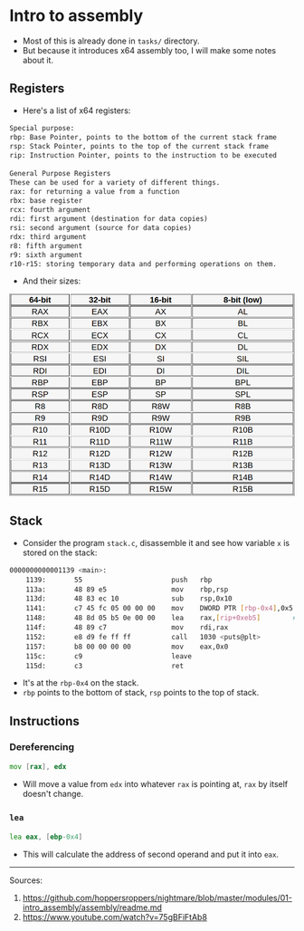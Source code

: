 # Intro to assembly

- Most of this is already done in `tasks/` directory.
- But because it introduces x64 assembly too, I will make some notes about it.

## Registers

- Here's a list of x64 registers:

```
Special purpose:
rbp: Base Pointer, points to the bottom of the current stack frame
rsp: Stack Pointer, points to the top of the current stack frame
rip: Instruction Pointer, points to the instruction to be executed

General Purpose Registers
These can be used for a variety of different things.
rax: for returning a value from a function
rbx: base register
rcx: fourth argument
rdi: first argument (destination for data copies)
rsi: second argument (source for data copies)
rdx: third argument
r8: fifth argument
r9: sixth argument
r10-r15: storing temporary data and performing operations on them.
```

- And their sizes:


![size](scrs/register_sizes.png)



## Stack

- Consider the program `stack.c`, disassemble it and see how variable `x` is stored on the stack:

```sh
0000000000001139 <main>:
    1139:       55                      push   rbp
    113a:       48 89 e5                mov    rbp,rsp
    113d:       48 83 ec 10             sub    rsp,0x10
    1141:       c7 45 fc 05 00 00 00    mov    DWORD PTR [rbp-0x4],0x5
    1148:       48 8d 05 b5 0e 00 00    lea    rax,[rip+0xeb5]        # 2004 <_IO_stdin_used+0x4>
    114f:       48 89 c7                mov    rdi,rax
    1152:       e8 d9 fe ff ff          call   1030 <puts@plt>
    1157:       b8 00 00 00 00          mov    eax,0x0
    115c:       c9                      leave
    115d:       c3                      ret
```

- It's at the `rbp-0x4` on the stack.
- `rbp` points to the bottom of stack, `rsp` points to the top of stack.

## Instructions

### Dereferencing

```asm
mov [rax], edx
```

- Will move a value from `edx` into whatever `rax` is pointing at, `rax` by itself doesn't change.

### `lea`

```asm
lea eax, [ebp-0x4]
```

- This will calculate the address of second operand and put it into `eax`.

---

Sources:
1. https://github.com/hoppersroppers/nightmare/blob/master/modules/01-intro_assembly/assembly/readme.md
2. https://www.youtube.com/watch?v=75gBFiFtAb8
